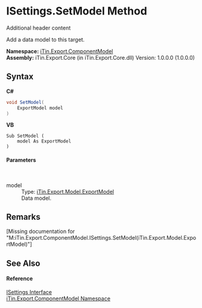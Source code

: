 # ISettings.SetModel Method 
Additional header content 

Add a data model to this target.

**Namespace:**&nbsp;<a href="N_iTin_Export_ComponentModel">iTin.Export.ComponentModel</a><br />**Assembly:**&nbsp;iTin.Export.Core (in iTin.Export.Core.dll) Version: 1.0.0.0 (1.0.0.0)

## Syntax

**C#**<br />
``` C#
void SetModel(
	ExportModel model
)
```

**VB**<br />
``` VB
Sub SetModel ( 
	model As ExportModel
)
```


#### Parameters
&nbsp;<dl><dt>model</dt><dd>Type: <a href="T_iTin_Export_Model_ExportModel">iTin.Export.Model.ExportModel</a><br />Data model.</dd></dl>

## Remarks
\[Missing <remarks> documentation for "M:iTin.Export.ComponentModel.ISettings.SetModel(iTin.Export.Model.ExportModel)"\]

## See Also


#### Reference
<a href="T_iTin_Export_ComponentModel_ISettings">ISettings Interface</a><br /><a href="N_iTin_Export_ComponentModel">iTin.Export.ComponentModel Namespace</a><br />